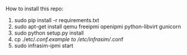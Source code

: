 How to install this repo:

1. sudo pip install -r requirements.txt
2. sudo apt-get install qemu freeipmi openipmi python-libvirt gunicorn
3. sudo python setup.py install
3. cp ./etc/*.conf.example to /etc/infrasim/*.conf 
4. sudo infrasim-ipmi start

